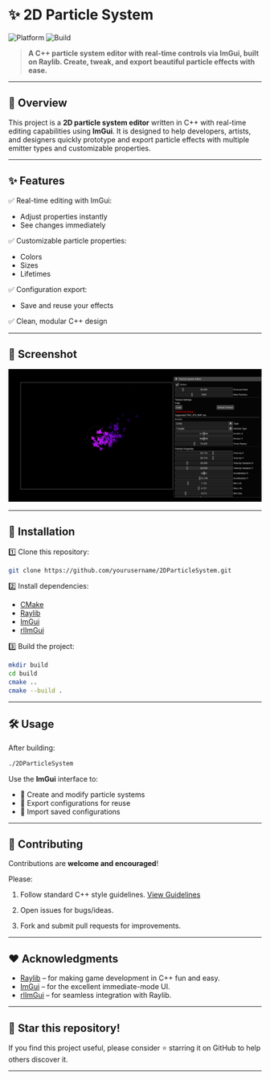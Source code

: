 # ✨ 2D Particle System

![Platform](https://img.shields.io/badge/Platform-C%2B%2B-blue) ![Build](https://img.shields.io/badge/Build-CMake-brightgreen)

> **A C++ particle system editor with real-time controls via ImGui, built on Raylib. Create, tweak, and export beautiful particle effects with ease.**

---

## 🎯 Overview

This project is a **2D particle system editor** written in C++ with real-time editing capabilities using **ImGui**. It is designed to help developers, artists, and designers quickly prototype and export particle effects with multiple emitter types and customizable properties.

---

## ✨ Features

✅ Real-time editing with ImGui:

* Adjust properties instantly
* See changes immediately

✅ Customizable particle properties:

* Colors
* Sizes
* Lifetimes

✅ Configuration export:

* Save and reuse your effects

✅ Clean, modular C++ design

---

## 📸 Screenshot


![Particle System Screenshot](assets/Images/Screenshot.png)


---

## 🚀 Installation

1️⃣ Clone this repository:

```bash
git clone https://github.com/yourusername/2DParticleSystem.git
```

2️⃣ Install dependencies:

* [CMake](https://cmake.org/)
* [Raylib](https://www.raylib.com/)
* [ImGui](https://github.com/ocornut/imgui)
* [rlImGui](https://github.com/raylib-extras/rlImGui)

3️⃣ Build the project:

```bash
mkdir build
cd build
cmake ..
cmake --build .
```

---

## 🛠️ Usage

After building:

```bash
./2DParticleSystem
```

Use the **ImGui** interface to:

* 📌 Create and modify particle systems
* 💾 Export configurations for reuse
* 📂 Import saved configurations

---

## 🤝 Contributing

Contributions are **welcome and encouraged**!

Please:

1. Follow standard C++ style guidelines. [View Guidelines](https://github.com/Dhaval572/2D-Particle_system/blob/main/Project_guidelines.md)

2. Open issues for bugs/ideas.
3. Fork and submit pull requests for improvements.

---

## ❤️ Acknowledgments

* [Raylib](https://www.raylib.com/) – for making game development in C++ fun and easy.
* [ImGui](https://github.com/ocornut/imgui) – for the excellent immediate-mode UI.
* [rlImGui](https://github.com/raylib-extras/rlImGui) – for seamless integration with Raylib.

---

## 🌟 Star this repository!

If you find this project useful, please consider ⭐️ starring it on GitHub to help others discover it.

---
